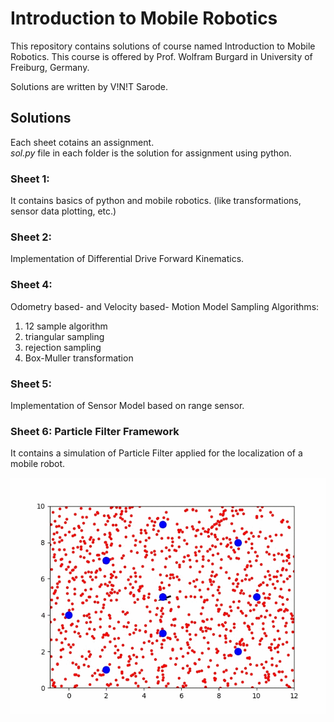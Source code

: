 # Introduction to Mobile Robotics
This repository contains solutions of course named Introduction to Mobile Robotics. This course is offered by Prof. Wolfram Burgard in University of Freiburg, Germany. 

Solutions are written by V!N!T Sarode.


## Solutions
Each sheet cotains an assignment.\
*sol.py* file in each folder is the solution for assignment using python.

### Sheet 1: 
It contains basics of python and mobile robotics. (like transformations, sensor data plotting, etc.)

### Sheet 2:
Implementation of Differential Drive Forward Kinematics.

### Sheet 4:
Odometry based- and Velocity based- Motion Model
Sampling Algorithms:
1. 12 sample algorithm
2. triangular sampling
3. rejection sampling
4. Box-Muller transformation

### Sheet 5:
Implementation of Sensor Model based on range sensor.

### Sheet 6: Particle Filter Framework
It contains a simulation of Particle Filter applied for the localization of a mobile robot.

<p align="center">
	<img src="https://github.com/vinits5/probabilistic_robotics/blob/master/gif/particle_filter_localization.gif" title="Implementation of Particle Filter">
</p>